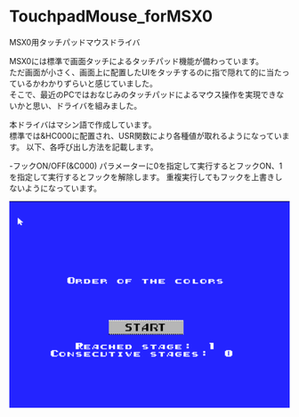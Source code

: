 # TouchpadMouse_forMSX0
MSX0用タッチパッドマウスドライバ

MSX0には標準で画面タッチによるタッチパッド機能が備わっています。  
ただ画面が小さく、画面上に配置したUIをタッチするのに指で隠れて的に当たっているかわかりずらいと感じていました。  
そこで、最近のPCではおなじみのタッチパッドによるマウス操作を実現できないかと思い、ドライバを組みました。

本ドライバはマシン語で作成しています。  
標準では&HC000に配置され、USR関数により各種値が取れるようになっています。
以下、各呼び出し方法を記載します。  

-フックON/OFF(&C000)
パラメーターに0を指定して実行するとフックON、1を指定して実行するとフックを解除します。
重複実行してもフックを上書きしないようになっています。





  


[![サンプルプレーWebMSX版](https://github.com/IKATEN-X/TouchpadMouse_forMSX0/blob/main/ScreenShot.png?raw=true)](https://webmsx.org/?MACHINE=MSX2J&DISK=https://github.com/IKATEN-X/TouchpadMouse_forMSX0/raw/main/OOTC_pen.dsk&MOUSE_MODE=0&FAST_BOOT=1)
